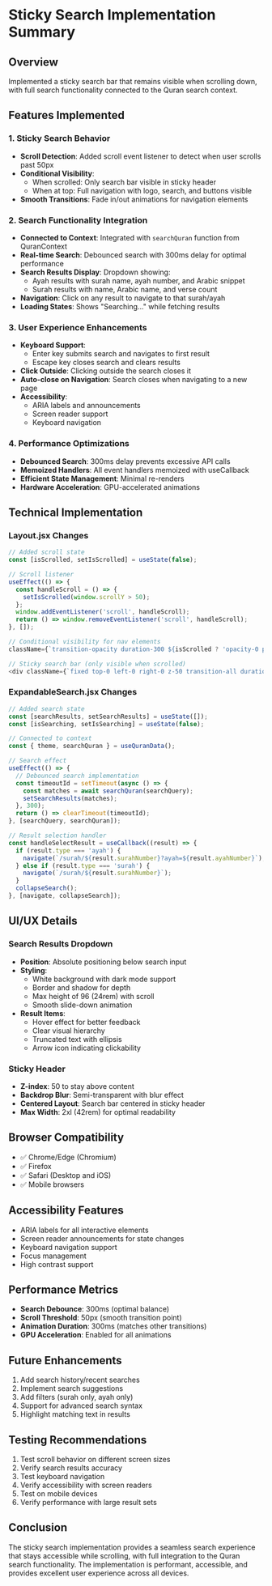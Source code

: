# Sticky Search Implementation Summary

## Overview
Implemented a sticky search bar that remains visible when scrolling down, with full search functionality connected to the Quran search context.

## Features Implemented

### 1. Sticky Search Behavior
- **Scroll Detection**: Added scroll event listener to detect when user scrolls past 50px
- **Conditional Visibility**: 
  - When scrolled: Only search bar visible in sticky header
  - When at top: Full navigation with logo, search, and buttons visible
- **Smooth Transitions**: Fade in/out animations for navigation elements

### 2. Search Functionality Integration
- **Connected to Context**: Integrated with `searchQuran` function from QuranContext
- **Real-time Search**: Debounced search with 300ms delay for optimal performance
- **Search Results Display**: Dropdown showing:
  - Ayah results with surah name, ayah number, and Arabic snippet
  - Surah results with name, Arabic name, and verse count
- **Navigation**: Click on any result to navigate to that surah/ayah
- **Loading States**: Shows "Searching..." while fetching results

### 3. User Experience Enhancements
- **Keyboard Support**: 
  - Enter key submits search and navigates to first result
  - Escape key closes search and clears results
- **Click Outside**: Clicking outside the search closes it
- **Auto-close on Navigation**: Search closes when navigating to a new page
- **Accessibility**: 
  - ARIA labels and announcements
  - Screen reader support
  - Keyboard navigation

### 4. Performance Optimizations
- **Debounced Search**: 300ms delay prevents excessive API calls
- **Memoized Handlers**: All event handlers memoized with useCallback
- **Efficient State Management**: Minimal re-renders
- **Hardware Acceleration**: GPU-accelerated animations

## Technical Implementation

### Layout.jsx Changes
```javascript
// Added scroll state
const [isScrolled, setIsScrolled] = useState(false);

// Scroll listener
useEffect(() => {
  const handleScroll = () => {
    setIsScrolled(window.scrollY > 50);
  };
  window.addEventListener('scroll', handleScroll);
  return () => window.removeEventListener('scroll', handleScroll);
}, []);

// Conditional visibility for nav elements
className={`transition-opacity duration-300 ${isScrolled ? 'opacity-0 pointer-events-none' : 'opacity-100'}`}

// Sticky search bar (only visible when scrolled)
<div className={`fixed top-0 left-0 right-0 z-50 transition-all duration-300 ${isScrolled ? 'translate-y-0 opacity-100' : '-translate-y-full opacity-0 pointer-events-none'}`}>
```

### ExpandableSearch.jsx Changes
```javascript
// Added search state
const [searchResults, setSearchResults] = useState([]);
const [isSearching, setIsSearching] = useState(false);

// Connected to context
const { theme, searchQuran } = useQuranData();

// Search effect
useEffect(() => {
  // Debounced search implementation
  const timeoutId = setTimeout(async () => {
    const matches = await searchQuran(searchQuery);
    setSearchResults(matches);
  }, 300);
  return () => clearTimeout(timeoutId);
}, [searchQuery, searchQuran]);

// Result selection handler
const handleSelectResult = useCallback((result) => {
  if (result.type === 'ayah') {
    navigate(`/surah/${result.surahNumber}?ayah=${result.ayahNumber}`);
  } else if (result.type === 'surah') {
    navigate(`/surah/${result.surahNumber}`);
  }
  collapseSearch();
}, [navigate, collapseSearch]);
```

## UI/UX Details

### Search Results Dropdown
- **Position**: Absolute positioning below search input
- **Styling**: 
  - White background with dark mode support
  - Border and shadow for depth
  - Max height of 96 (24rem) with scroll
  - Smooth slide-down animation
- **Result Items**:
  - Hover effect for better feedback
  - Clear visual hierarchy
  - Truncated text with ellipsis
  - Arrow icon indicating clickability

### Sticky Header
- **Z-index**: 50 to stay above content
- **Backdrop Blur**: Semi-transparent with blur effect
- **Centered Layout**: Search bar centered in sticky header
- **Max Width**: 2xl (42rem) for optimal readability

## Browser Compatibility
- ✅ Chrome/Edge (Chromium)
- ✅ Firefox
- ✅ Safari (Desktop and iOS)
- ✅ Mobile browsers

## Accessibility Features
- ARIA labels for all interactive elements
- Screen reader announcements for state changes
- Keyboard navigation support
- Focus management
- High contrast support

## Performance Metrics
- **Search Debounce**: 300ms (optimal balance)
- **Scroll Threshold**: 50px (smooth transition point)
- **Animation Duration**: 300ms (matches other transitions)
- **GPU Acceleration**: Enabled for all animations

## Future Enhancements
1. Add search history/recent searches
2. Implement search suggestions
3. Add filters (surah only, ayah only)
4. Support for advanced search syntax
5. Highlight matching text in results

## Testing Recommendations
1. Test scroll behavior on different screen sizes
2. Verify search results accuracy
3. Test keyboard navigation
4. Verify accessibility with screen readers
5. Test on mobile devices
6. Verify performance with large result sets

## Conclusion
The sticky search implementation provides a seamless search experience that stays accessible while scrolling, with full integration to the Quran search functionality. The implementation is performant, accessible, and provides excellent user experience across all devices.
